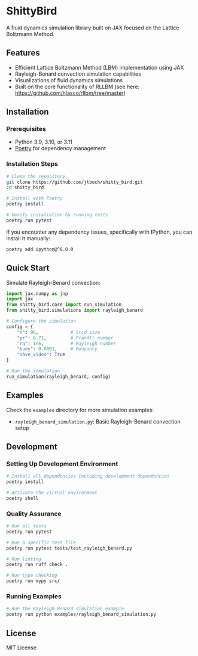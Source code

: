 # ShittyBird

A fluid dynamics simulation library built on JAX focused on the Lattice Boltzmann Method.

## Features

- Efficient Lattice Boltzmann Method (LBM) implementation using JAX
- Rayleigh-Benard convection simulation capabilities
- Visualizations of fluid dynamics simulations
- Built on the core functionality of RLLBM (see here: https://github.com/hlasco/rllbm/tree/master)

## Installation

### Prerequisites

- Python 3.9, 3.10, or 3.11
- [Poetry](https://python-poetry.org/docs/#installation) for dependency management

### Installation Steps

```bash
# Clone the repository
git clone https://github.com/jtbuch/shitty_bird.git
cd shitty_bird

# Install with Poetry
poetry install

# Verify installation by running tests
poetry run pytest
```

If you encounter any dependency issues, specifically with IPython, you can install it manually:

```bash
poetry add ipython@^8.0.0
```

## Quick Start

Simulate Rayleigh-Benard convection:

```python
import jax.numpy as jnp
import jax
from shitty_bird.core import run_simulation
from shitty_bird.simulations import rayleigh_benard

# Configure the simulation
config = {
    "n": 96,            # Grid size
    "pr": 0.71,         # Prandtl number
    "ra": 1e6,          # Rayleigh number
    "buoy": 0.0001,     # Buoyancy
    "save_video": True
}

# Run the simulation
run_simulation(rayleigh_benard, config)
```

## Examples

Check the `examples` directory for more simulation examples:

- `rayleigh_benard_simulation.py`: Basic Rayleigh-Benard convection setup

## Development

### Setting Up Development Environment

```bash
# Install all dependencies including development dependencies
poetry install

# Activate the virtual environment
poetry shell
```

### Quality Assurance

```bash
# Run all tests
poetry run pytest

# Run a specific test file
poetry run pytest tests/test_rayleigh_benard.py

# Run linting
poetry run ruff check .

# Run type checking
poetry run mypy src/
```

### Running Examples

```bash
# Run the Rayleigh-Benard simulation example
poetry run python examples/rayleigh_benard_simulation.py
```

## License

MIT License

